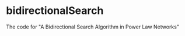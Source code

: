 bidirectionalSearch
===================

The code for "A Bidirectional Search Algorithm in Power Law Networks"